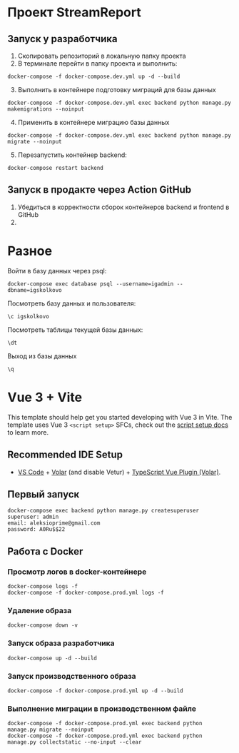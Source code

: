 # Проект StreamReport

## Запуск у разработчика
1. Скопировать репозиторий в локальную папку проекта
2. В терминале перейти в папку проекта и выполнить:
```
docker-compose -f docker-compose.dev.yml up -d --build
```
3. Выполнить в контейнере подготовку миграций для базы данных
```
docker-compose -f docker-compose.dev.yml exec backend python manage.py makemigrations --noinput
```
4. Применить в контейнере миграцию базы данных
```
docker-compose -f docker-compose.dev.yml exec backend python manage.py migrate --noinput
```
5. Перезапустить контейнер backend:
```
docker-compose restart backend
```

## Запуск в продакте через Action GitHub
1. Убедиться в корректности сборок контейнеров backend и frontend в GitHub
2.


# Разное
Войти в базу данных через psql:
```
docker-compose exec database psql --username=igadmin --dbname=igskolkovo
```
Посмотреть базу данных и пользователя:
```
\c igskolkovo
```
Посмотреть таблицы текущей базы данных:
```
\dt
```
Выход из базы данных
```
\q
```

# Vue 3 + Vite

This template should help get you started developing with Vue 3 in Vite. The template uses Vue 3 `<script setup>` SFCs, check out the [script setup docs](https://v3.vuejs.org/api/sfc-script-setup.html#sfc-script-setup) to learn more.

## Recommended IDE Setup

- [VS Code](https://code.visualstudio.com/) + [Volar](https://marketplace.visualstudio.com/items?itemName=Vue.volar) (and disable Vetur) + [TypeScript Vue Plugin (Volar)](https://marketplace.visualstudio.com/items?itemName=Vue.vscode-typescript-vue-plugin).

## Первый запуск
```
docker-compose exec backend python manage.py createsuperuser
superuser: admin
email: aleksioprime@gmail.com
password: A0Ru$$22
```

## Работа с Docker
### Просмотр логов в docker-контейнере
```
docker-compose logs -f
docker-compose -f docker-compose.prod.yml logs -f
```
### Удаление образа 
```
docker-compose down -v 
```
### Запуск образа разработчика
```
docker-compose up -d --build
```
### Запуск производственного образа
```
docker-compose -f docker-compose.prod.yml up -d --build
```
### Выполнение миграции в производственном файле
```
docker-compose -f docker-compose.prod.yml exec backend python manage.py migrate --noinput
docker-compose -f docker-compose.prod.yml exec backend python manage.py collectstatic --no-input --clear
```
